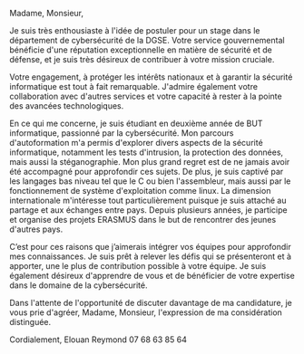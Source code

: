 Madame, Monsieur,

Je suis très enthousiaste à l'idée de postuler pour un stage dans le département de cybersécurité de la DGSE. Votre service gouvernemental bénéficie d'une réputation exceptionnelle en matière de sécurité et de défense, et je suis très désireux de contribuer à votre mission cruciale.

Votre engagement, à protéger les intérêts nationaux et à garantir la sécurité informatique est tout à fait remarquable. J'admire également votre collaboration avec d'autres services et votre capacité à rester à la pointe des avancées technologiques.

En ce qui me concerne, je suis étudiant en deuxième année de BUT informatique, passionné par la cybersécurité. Mon parcours d'autoformation m'a permis d'explorer divers aspects de la sécurité informatique, notamment les tests d'intrusion, la protection des données, mais aussi la stéganographie. Mon plus grand regret est de ne jamais avoir été accompagné pour approfondir ces sujets. De plus, je suis captivé par les langages bas niveau tel que le C ou bien l'assembleur, mais aussi par le fonctionnement de système d'exploitation comme linux.
La dimension internationale m'intéresse tout particulièrement puisque je suis attaché au partage et aux échanges entre pays. Depuis plusieurs années, je participe et organise des projets ERASMUS dans le but de rencontrer des jeunes d'autres pays.

C’est pour ces raisons que j’aimerais intégrer vos équipes pour approfondir mes connaissances. Je suis prêt à relever les défis qui se présenteront et à apporter, une le plus de contribution possible à votre équipe. Je suis également désireux d'apprendre de vous et de bénéficier de votre expertise dans le domaine de la cybersécurité.

Dans l'attente de l'opportunité de discuter davantage de ma candidature, je vous prie d'agréer, Madame, Monsieur, l'expression de ma considération distinguée.

Cordialement,
Elouan Reymond
07 68 63 85 64